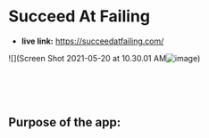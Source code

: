 # Succeed At Failing

* **live link:**
https://succeedatfailing.com/

![](Screen Shot 2021-05-20 at 10.30.01 AM![image](https://user-images.githubusercontent.com/70443586/118997349-97cc3280-b956-11eb-919d-c0bc581c377a.png))

<br /> <br /><br />
## Purpose of the app: 

